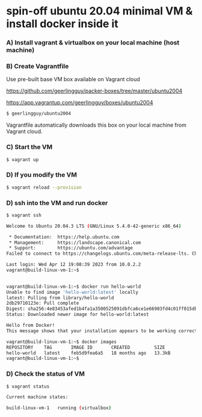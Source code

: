 # spin-off ubuntu 20.04 minimal VM & install docker inside it

### A) Install vagrant & virtualbox on your local machine (host machine)

### B) Create Vagrantfile

Use pre-built base VM box available on Vagrant cloud

https://github.com/geerlingguy/packer-boxes/tree/master/ubuntu2004 

https://app.vagrantup.com/geerlingguy/boxes/ubuntu2004
```bash
$ geerlingguy/ubuntu2004  

```

Vagrantfile automatically downloads this box on your local machine from Vagrant cloud. 


### C) Start the VM
```bash
$ vagrant up 

```

### D) If you modify the VM
```bash
$ vagrant reload --provision

```

### D) ssh into the VM and run docker 
```bash
$ vagrant ssh

```

```bash
Welcome to Ubuntu 20.04.3 LTS (GNU/Linux 5.4.0-42-generic x86_64)

 * Documentation:  https://help.ubuntu.com
 * Management:     https://landscape.canonical.com
 * Support:        https://ubuntu.com/advantage
Failed to connect to https://changelogs.ubuntu.com/meta-release-lts. Check your Internet connection or proxy settings

Last login: Wed Apr 12 19:08:39 2023 from 10.0.2.2
vagrant@build-linux-vm-1:~$

```


```bash
 
vagrant@build-linux-vm-1:~$ docker run hello-world
Unable to find image 'hello-world:latest' locally
latest: Pulling from library/hello-world
2db29710123e: Pull complete
Digest: sha256:4e83453afed1b4fa1a3500525091dbfca6ce1e66903fd4c01ff015dbcb1ba33e
Status: Downloaded newer image for hello-world:latest

Hello from Docker!
This message shows that your installation appears to be working correctly.

vagrant@build-linux-vm-1:~$ docker images
REPOSITORY    TAG       IMAGE ID       CREATED         SIZE
hello-world   latest    feb5d9fea6a5   18 months ago   13.3kB
vagrant@build-linux-vm-1:~$ 

```


### D) Check the status of VM
```bash
$ vagrant status

```

```bash
Current machine states:

build-linux-vm-1   running (virtualbox)

```

